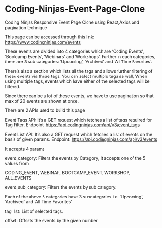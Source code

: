 # Coding-Ninjas-Event-Page-Clone


Coding Ninjas Responsive Event Page Clone using React,Axios and pagination technique

This page can be accessed through this link: https://www.codingninjas.com/events

These events are divided into 4 categories which are ‘Coding Events’, ‘Bootcamp Events’, ‘Webinars’ and ‘Workshops’. Further in each categories, there are 3 sub categories: 
‘Upcoming’, ‘Archived’ and ‘All Time Favorites’. 


There’s also a section which lists all the tags and allows further filtering of these events via these tags. You can select multiple tags as well, When using multiple tags, events which have either of the selected tags will be filtered.

Since there can be a lot of these events, we have to use pagination so that max of 20 events are shown at once.

There are 2 APIs used to build this page

Event Tags API: It’s a GET request which fetches a list of tags required for Tag Filter. 
Endpoint: https://api.codingninjas.com/api/v3/event_tags



Event List API: It’s also a GET request which fetches a list of events on the basis of given params.
Endpoint: https://api.codingninjas.com/api/v3/events

It accepts 4 params

event_category: Filters the events by Category, It accepts one of the 5 values from: 

CODING_EVENT, WEBINAR, BOOTCAMP_EVENT, WORKSHOP, ALL_EVENTS


   event_sub_category: Filters the events by sub category. 
   
   Each of the above 5 categories have 3 subcategories i.e. ‘Upcoming’, ‘Archived’ and ‘All Time Favorites’


   tag_list: List of selected tags.


   offset: Offsets the events by the given number



